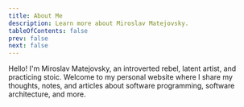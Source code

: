 ```yaml
---
title: About Me
description: Learn more about Miroslav Matejovsky.
tableOfContents: false
prev: false
next: false
---
```


Hello! I'm Miroslav Matejovsky, an introverted rebel, latent artist, and practicing stoic.
Welcome to my personal website where I share my thoughts, notes, and articles about software programming, software architecture, and more.

